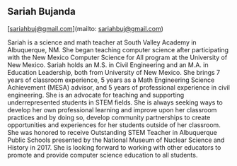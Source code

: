 ## Sariah Bujanda

[sariahbuj@gmail.com](mailto: sariahbuj@gmail.com)

Sariah is a science and math teacher at South Valley Academy in Albuquerque, NM. She began teaching computer science after participating with the New Mexico Computer Science for All program at the University of New Mexico.  Sariah holds an M.S. in Civil Engineering and an M.A. in Education Leadership, both from University of New Mexico. She brings 7 years of classroom experience, 5 years as a Math Engineering Science Achievement (MESA) advisor, and 5 years of professional experience in civil engineering. She is an advocate for teaching and supporting underrepresented students in STEM fields.  She is always seeking ways to develop her own professional learning and improve upon her classroom practices and by doing so, develop community partnerships to create opportunities and experiences for her students outside of her classroom. She was honored to receive Outstanding STEM Teacher in Albuquerque Public Schools presented by the National Museum of Nuclear Science and History in 2017. She is looking forward to working with other educators to promote and provide computer science education to all students.
